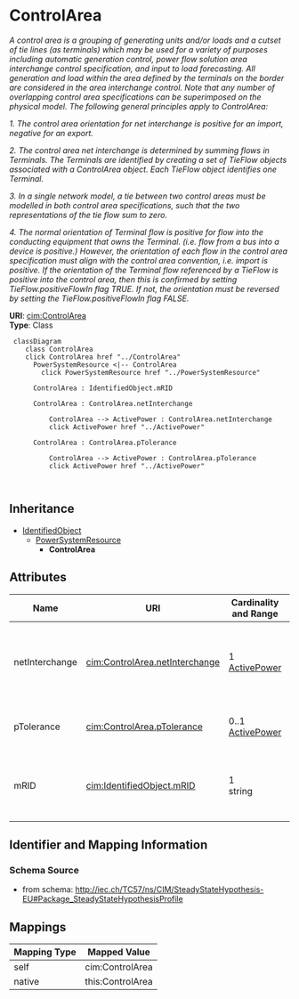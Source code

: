 # ControlArea


_A control area is a grouping of generating units and/or loads and a cutset of tie lines (as terminals) which may be used for a variety of purposes including automatic generation control, power flow solution area interchange control specification, and input to load forecasting. All generation and load within the area defined by the terminals on the border are considered in the area interchange control. Note that any number of overlapping control area specifications can be superimposed on the physical model. The following general principles apply to ControlArea:_

_1.  The control area orientation for net interchange is positive for an import, negative for an export._

_2.  The control area net interchange is determined by summing flows in Terminals. The Terminals are identified by creating a set of TieFlow objects associated with a ControlArea object. Each TieFlow object identifies one Terminal._

_3.  In a single network model, a tie between two control areas must be modelled in both control area specifications, such that the two representations of the tie flow sum to zero._

_4.  The normal orientation of Terminal flow is positive for flow into the conducting equipment that owns the Terminal. (i.e. flow from a bus into a device is positive.) However, the orientation of each flow in the control area specification must align with the control area convention, i.e. import is positive. If the orientation of the Terminal flow referenced by a TieFlow is positive into the control area, then this is confirmed by setting TieFlow.positiveFlowIn flag TRUE. If not, the orientation must be reversed by setting the TieFlow.positiveFlowIn flag FALSE._





**URI**: [cim:ControlArea](http://iec.ch/TC57/CIM100#ControlArea)<br />
**Type**: Class




```mermaid
 classDiagram
    class ControlArea
    click ControlArea href "../ControlArea"
      PowerSystemResource <|-- ControlArea
        click PowerSystemResource href "../PowerSystemResource"
      
      ControlArea : IdentifiedObject.mRID
        
      ControlArea : ControlArea.netInterchange
        
          ControlArea --> ActivePower : ControlArea.netInterchange
          click ActivePower href "../ActivePower"
        
      ControlArea : ControlArea.pTolerance
        
          ControlArea --> ActivePower : ControlArea.pTolerance
          click ActivePower href "../ActivePower"
        
      
```





## Inheritance
* [IdentifiedObject](IdentifiedObject.md)
    * [PowerSystemResource](PowerSystemResource.md)
        * **ControlArea**



## Attributes


| Name | URI | Cardinality and Range | Description | Inheritance |
| ---  | --- | --- | --- | --- |
| netInterchange | [cim:ControlArea.netInterchange](http://iec.ch/TC57/CIM100#ControlArea.netInterchange) | 1 <br />  [ActivePower](ActivePower.md)  | The specified positive net interchange into the control area, i | direct |
| pTolerance | [cim:ControlArea.pTolerance](http://iec.ch/TC57/CIM100#ControlArea.pTolerance) | 0..1 <br />  [ActivePower](ActivePower.md)  | Active power net interchange tolerance | direct |
| mRID | [cim:IdentifiedObject.mRID](http://iec.ch/TC57/CIM100#IdentifiedObject.mRID) | 1 <br />  string  | Master resource identifier issued by a model authority | [IdentifiedObject](IdentifiedObject.md) |









## Identifier and Mapping Information







### Schema Source


* from schema: http://iec.ch/TC57/ns/CIM/SteadyStateHypothesis-EU#Package_SteadyStateHypothesisProfile





## Mappings

| Mapping Type | Mapped Value |
| ---  | ---  |
| self | cim:ControlArea |
| native | this:ControlArea |




